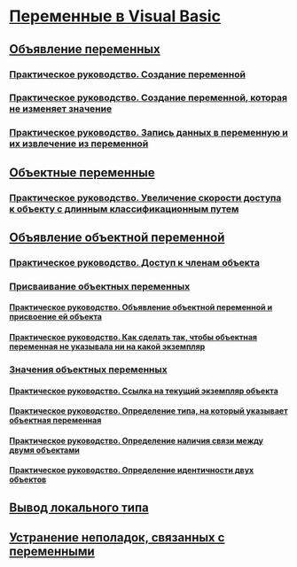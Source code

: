 # [Переменные в Visual Basic](index.md)
## [Объявление переменных](variable-declaration.md)
### [Практическое руководство. Создание переменной](how-to-create-a-new-variable.md)
### [Практическое руководство. Создание переменной, которая не изменяет значение](how-to-create-a-variable-that-does-not-change-in-value.md)
### [Практическое руководство. Запись данных в переменную и их извлечение из переменной](how-to-move-data-into-and-out-of-a-variable.md)
## [Объектные переменные](object-variables.md)
### [Практическое руководство. Увеличение скорости доступа к объекту с длинным классификационным путем](how-to-speed-up-access-to-an-object-with-a-long-qualification-path.md)
## [Объявление объектной переменной](object-variable-declaration.md)
### [Практическое руководство. Доступ к членам объекта](how-to-access-members-of-an-object.md)
### [Присваивание объектных переменных](object-variable-assignment.md)
#### [Практическое руководство. Объявление объектной переменной и присвоение ей объекта](how-to-declare-an-object-variable-and-assign-an-object-to-it.md)
#### [Практическое руководство. Как сделать так, чтобы объектная переменная не указывала ни на какой экземпляр](how-to-make-an-object-variable-not-refer-to-any-instance.md)
### [Значения объектных переменных](object-variable-values.md)
#### [Практическое руководство. Ссылка на текущий экземпляр объекта](how-to-refer-to-the-current-instance-of-an-object.md)
#### [Практическое руководство. Определение типа, на который указывает объектная переменная](how-to-determine-what-type-an-object-variable-refers-to.md)
#### [Практическое руководство. Определение наличия связи между двумя объектами](how-to-determine-whether-two-objects-are-related.md)
#### [Практическое руководство. Определение идентичности двух объектов](how-to-determine-whether-two-objects-are-identical.md)
## [Вывод локального типа](local-type-inference.md)
## [Устранение неполадок, связанных с переменными](troubleshooting-variables.md)